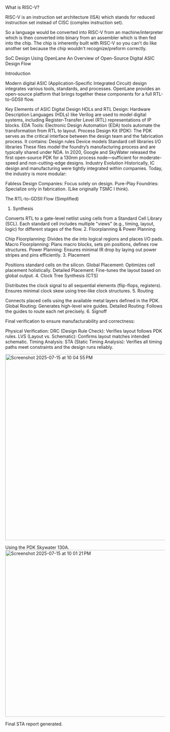 What is RISC-V?

RISC-V is an instruction set architecture (ISA) which stands for reduced instruction set instead of CISC (complex instruction set). 

So a language would be converted into RISC-V from an machine/interpreter which is then converted into binary from an assembler which is then fed into the chip. The chip is inherently built with RISC-V so you can't do like another set because the chip wouldn't recognize/preform correctly.




SoC Design Using OpenLane
An Overview of Open-Source Digital ASIC Design Flow

Introduction

Modern digital ASIC (Application-Specific Integrated Circuit) design integrates various tools, standards, and processes. OpenLane provides an open-source platform that brings together these components for a full RTL-to-GDSII flow.

Key Elements of ASIC Digital Design
HDLs and RTL Design:
Hardware Description Languages (HDLs) like Verilog are used to model digital systems, including Register-Transfer Level (RTL) representations of IP blocks.
EDA Tools:
Electronic Design Automation (EDA) tools automate the transformation from RTL to layout.
Process Design Kit (PDK):
The PDK serves as the critical interface between the design team and the fabrication process. It contains:
Design rules
Device models
Standard cell libraries
I/O libraries
These files model the foundry’s manufacturing process and are typically shared under NDA.
In 2020, Google and SkyWater released the first open-source PDK for a 130nm process node—sufficient for moderate-speed and non-cutting-edge designs.
Industry Evolution
Historically, IC design and manufacturing were tightly integrated within companies. Today, the industry is more modular:

Fabless Design Companies: Focus solely on design.
Pure-Play Foundries: Specialize only in fabrication. (Like originally TSMC I think).



The RTL-to-GDSII Flow (Simplified)
1. Synthesis

Converts RTL to a gate-level netlist using cells from a Standard Cell Library (SCL).
Each standard cell includes multiple "views" (e.g., timing, layout, logic) for different stages of the flow.
2. Floorplanning & Power Planning

Chip Floorplanning: Divides the die into logical regions and places I/O pads.
Macro Floorplanning: Plans macro blocks, sets pin positions, defines row structures.
Power Planning: Ensures minimal IR drop by laying out power stripes and pins efficiently.
3. Placement

Positions standard cells on the silicon.
Global Placement: Optimizes cell placement holistically.
Detailed Placement: Fine-tunes the layout based on global output.
4. Clock Tree Synthesis (CTS)

Distributes the clock signal to all sequential elements (flip-flops, registers).
Ensures minimal clock skew using tree-like clock structures.
5. Routing

Connects placed cells using the available metal layers defined in the PDK.
Global Routing: Generates high-level wire guides.
Detailed Routing: Follows the guides to route each net precisely.
6. Signoff

Final verification to ensure manufacturability and correctness:

Physical Verification:
DRC (Design Rule Check): Verifies layout follows PDK rules.
LVS (Layout vs. Schematic): Confirms layout matches intended schematic.
Timing Analysis:
STA (Static Timing Analysis): Verifies all timing paths meet constraints and the design runs reliably.


<img width="959" height="588" alt="Screenshot 2025-07-15 at 10 04 55 PM" src="https://github.com/user-attachments/assets/1e41fade-ab4b-44fb-99f0-6fd0f9de71d1" />


Using the PDK Skywater 130A. 
<img width="830" height="527" alt="Screenshot 2025-07-15 at 10 01 21 PM" src="https://github.com/user-attachments/assets/3b1da225-34f7-478c-af86-aca9804ecbce" />

Final STA report generated.
